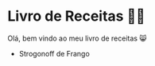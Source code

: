 # Livro de Receitas :woman_cook:

Olá, bem vindo ao meu livro de receitas :smile_cat:

- Strogonoff de Frango

  ​